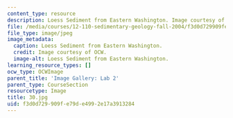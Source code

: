 ```yaml
---
content_type: resource
description: Loess Sediment from Eastern Washington. Image courtesy of OCW.
file: /media/courses/12-110-sedimentary-geology-fall-2004/f3d0d729909fe79de4992e17a3913284_30.jpg
file_type: image/jpeg
image_metadata:
  caption: Loess Sediment from Eastern Washington.
  credit: Image courtesy of OCW.
  image-alt: Loess Sediment from Eastern Washington.
learning_resource_types: []
ocw_type: OCWImage
parent_title: 'Image Gallery: Lab 2'
parent_type: CourseSection
resourcetype: Image
title: 30.jpg
uid: f3d0d729-909f-e79d-e499-2e17a3913284
---
```

